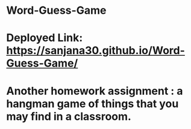 # Word-Guess-Game
# Deployed Link: https://sanjana30.github.io/Word-Guess-Game/
# Another homework assignment : a hangman game of things that you may find in a classroom.
